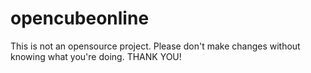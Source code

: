 opencubeonline
==============
This is not an opensource project. Please don't make changes without
knowing what you're doing.
THANK YOU!
